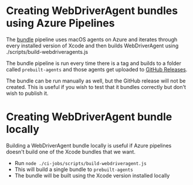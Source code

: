 # Creating WebDriverAgent bundles using Azure Pipelines

The [bundle](https://dev.azure.com/AppiumCI/Appium%20CI/_build?definitionId=36&_a=summary) pipeline uses macOS agents on Azure and iterates through every installed version of Xcode and then builds WebDriverAgent using ./scripts/build-webdriveragents.js

The bundle pipeline is run every time there is a tag and builds to a folder called `prebuilt-agents` and those agents get uploaded to [GitHub Releases](https://github.com/appium/WebDriverAgent/releases).

The bundle can be run manually as well, but the GitHub release will not be created. This is useful if you wish to test that it bundles correctly but don't wish to publish it.

# Creating WebDriverAgent bundle locally

Building a WebDriverAgent bundle locally is useful if Azure pipelines doesn't build one of the Xcode bundles that we want.

* Run `node ./ci-jobs/scripts/build-webdriveragent.js` 
* This will build a single bundle to `prebuilt-agents`
* The bundle will be built using the Xcode version installed locally
